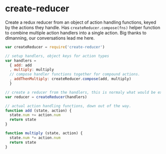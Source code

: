 # create-reducer

Create a redux reducer from an object of action handling functions, keyed
by the actions they handle. Has `createReducer.compose(fns)` helper function
to combine multiple action handlers into a single action.
Big thanks to dlmanning, our conversations lead me here.

```javascript
var createReducer = require('create-reducer')

// setup handlers, object keys for action types
var handlers =
  { add: add
  , multiply: multiply
  // compose handler functions together for compound actions.
  , addThenMultiply: createReducer.compose(add, multiply)
  }

// create a reducer from the handlers, this is normaly what would be exported.
var reducer = createReducer(handlers)

// actual action handling functions, down out of the way.
function add (state, action) {
  state.num += action.num
  return state
}

function multiply (state, action) {
  state.num *= action.num
  return state
}
```
